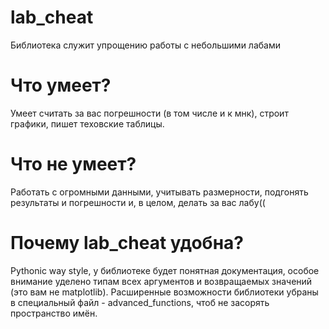# lab_cheat
Библиотека служит упрощению работы с небольшими лабами
# Что умеет?
Умеет считать за вас  погрешности (в том числе и к мнк), строит графики, пишет теховские таблицы.
# Что не умеет?
Работать с огромными данными, учитывать размерности, подгонять результаты и погрешности и, в целом, делать за вас лабу((
# Почему lab_cheat удобна?
Pythonic way style, у библиотеке будет понятная документация, особое внимание уделено типам всех аргументов и возвращаемых значений (это вам не matplotlib).
Расширенные возможности библиотеки убраны в специальный файл - advanced_functions, чтоб не засорять пространство имён.
